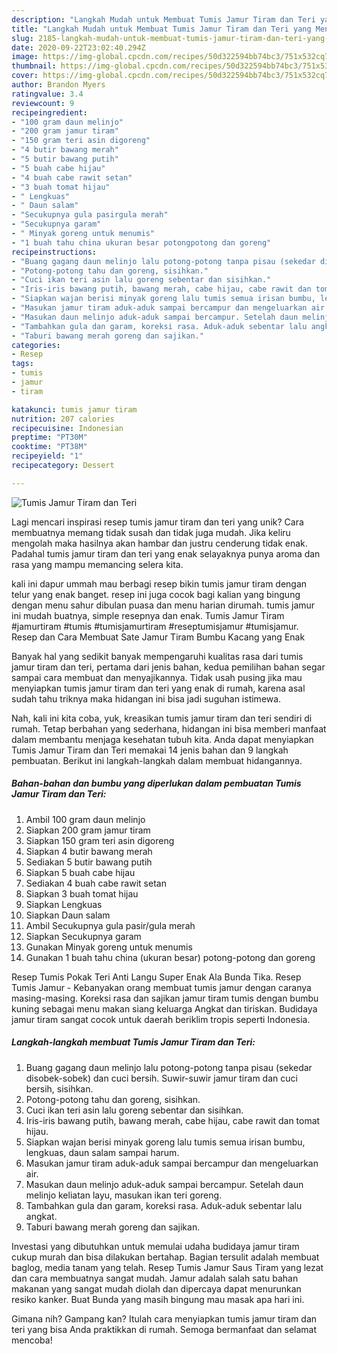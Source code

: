 ```yaml
---
description: "Langkah Mudah untuk Membuat Tumis Jamur Tiram dan Teri yang Menggugah Selera"
title: "Langkah Mudah untuk Membuat Tumis Jamur Tiram dan Teri yang Menggugah Selera"
slug: 2185-langkah-mudah-untuk-membuat-tumis-jamur-tiram-dan-teri-yang-menggugah-selera
date: 2020-09-22T23:02:40.294Z
image: https://img-global.cpcdn.com/recipes/50d322594bb74bc3/751x532cq70/tumis-jamur-tiram-dan-teri-foto-resep-utama.jpg
thumbnail: https://img-global.cpcdn.com/recipes/50d322594bb74bc3/751x532cq70/tumis-jamur-tiram-dan-teri-foto-resep-utama.jpg
cover: https://img-global.cpcdn.com/recipes/50d322594bb74bc3/751x532cq70/tumis-jamur-tiram-dan-teri-foto-resep-utama.jpg
author: Brandon Myers
ratingvalue: 3.4
reviewcount: 9
recipeingredient:
- "100 gram daun melinjo"
- "200 gram jamur tiram"
- "150 gram teri asin digoreng"
- "4 butir bawang merah"
- "5 butir bawang putih"
- "5 buah cabe hijau"
- "4 buah cabe rawit setan"
- "3 buah tomat hijau"
- " Lengkuas"
- " Daun salam"
- "Secukupnya gula pasirgula merah"
- "Secukupnya garam"
- " Minyak goreng untuk menumis"
- "1 buah tahu china ukuran besar potongpotong dan goreng"
recipeinstructions:
- "Buang gagang daun melinjo lalu potong-potong tanpa pisau (sekedar disobek-sobek) dan cuci bersih. Suwir-suwir jamur tiram dan cuci bersih, sisihkan."
- "Potong-potong tahu dan goreng, sisihkan."
- "Cuci ikan teri asin lalu goreng sebentar dan sisihkan."
- "Iris-iris bawang putih, bawang merah, cabe hijau, cabe rawit dan tomat hijau."
- "Siapkan wajan berisi minyak goreng lalu tumis semua irisan bumbu, lengkuas, daun salam sampai harum."
- "Masukan jamur tiram aduk-aduk sampai bercampur dan mengeluarkan air."
- "Masukan daun melinjo aduk-aduk sampai bercampur. Setelah daun melinjo keliatan layu, masukan ikan teri goreng."
- "Tambahkan gula dan garam, koreksi rasa. Aduk-aduk sebentar lalu angkat."
- "Taburi bawang merah goreng dan sajikan."
categories:
- Resep
tags:
- tumis
- jamur
- tiram

katakunci: tumis jamur tiram 
nutrition: 207 calories
recipecuisine: Indonesian
preptime: "PT30M"
cooktime: "PT38M"
recipeyield: "1"
recipecategory: Dessert

---
```



![Tumis Jamur Tiram dan Teri](https://img-global.cpcdn.com/recipes/50d322594bb74bc3/751x532cq70/tumis-jamur-tiram-dan-teri-foto-resep-utama.jpg)

Lagi mencari inspirasi resep tumis jamur tiram dan teri yang unik? Cara membuatnya memang tidak susah dan tidak juga mudah. Jika keliru mengolah maka hasilnya akan hambar dan justru cenderung tidak enak. Padahal tumis jamur tiram dan teri yang enak selayaknya punya aroma dan rasa yang mampu memancing selera kita.

kali ini dapur ummah mau berbagi resep bikin tumis jamur tiram dengan telur yang enak banget. resep ini juga cocok bagi kalian yang bingung dengan menu sahur dibulan puasa dan menu harian dirumah. tumis jamur ini mudah buatnya, simple resepnya dan enak. Tumis Jamur Tiram #jamurtiram #tumis #tumisjamurtiram #reseptumisjamur #tumisjamur. Resep dan Cara Membuat Sate Jamur Tiram Bumbu Kacang yang Enak

Banyak hal yang sedikit banyak mempengaruhi kualitas rasa dari tumis jamur tiram dan teri, pertama dari jenis bahan, kedua pemilihan bahan segar sampai cara membuat dan menyajikannya. Tidak usah pusing jika mau menyiapkan tumis jamur tiram dan teri yang enak di rumah, karena asal sudah tahu triknya maka hidangan ini bisa jadi suguhan istimewa.


Nah, kali ini kita coba, yuk, kreasikan tumis jamur tiram dan teri sendiri di rumah. Tetap berbahan yang sederhana, hidangan ini bisa memberi manfaat dalam membantu menjaga kesehatan tubuh kita. Anda dapat menyiapkan Tumis Jamur Tiram dan Teri memakai 14 jenis bahan dan 9 langkah pembuatan. Berikut ini langkah-langkah dalam membuat hidangannya.

<!--inarticleads1-->

##### Bahan-bahan dan bumbu yang diperlukan dalam pembuatan Tumis Jamur Tiram dan Teri:

1. Ambil 100 gram daun melinjo
1. Siapkan 200 gram jamur tiram
1. Siapkan 150 gram teri asin digoreng
1. Siapkan 4 butir bawang merah
1. Sediakan 5 butir bawang putih
1. Siapkan 5 buah cabe hijau
1. Sediakan 4 buah cabe rawit setan
1. Siapkan 3 buah tomat hijau
1. Siapkan  Lengkuas
1. Siapkan  Daun salam
1. Ambil Secukupnya gula pasir/gula merah
1. Siapkan Secukupnya garam
1. Gunakan  Minyak goreng untuk menumis
1. Gunakan 1 buah tahu china (ukuran besar) potong-potong dan goreng


Resep Tumis Pokak Teri Anti Langu Super Enak Ala Bunda Tika. Resep Tumis Jamur - Kebanyakan orang membuat tumis jamur dengan caranya masing-masing. Koreksi rasa dan sajikan jamur tiram tumis dengan bumbu kuning sebagai menu makan siang keluarga Angkat dan tiriskan. Budidaya jamur tiram sangat cocok untuk daerah beriklim tropis seperti Indonesia. 

<!--inarticleads2-->

##### Langkah-langkah membuat Tumis Jamur Tiram dan Teri:

1. Buang gagang daun melinjo lalu potong-potong tanpa pisau (sekedar disobek-sobek) dan cuci bersih. Suwir-suwir jamur tiram dan cuci bersih, sisihkan.
1. Potong-potong tahu dan goreng, sisihkan.
1. Cuci ikan teri asin lalu goreng sebentar dan sisihkan.
1. Iris-iris bawang putih, bawang merah, cabe hijau, cabe rawit dan tomat hijau.
1. Siapkan wajan berisi minyak goreng lalu tumis semua irisan bumbu, lengkuas, daun salam sampai harum.
1. Masukan jamur tiram aduk-aduk sampai bercampur dan mengeluarkan air.
1. Masukan daun melinjo aduk-aduk sampai bercampur. Setelah daun melinjo keliatan layu, masukan ikan teri goreng.
1. Tambahkan gula dan garam, koreksi rasa. Aduk-aduk sebentar lalu angkat.
1. Taburi bawang merah goreng dan sajikan.


Investasi yang dibutuhkan untuk memulai udaha budidaya jamur tiram cukup murah dan bisa dilakukan bertahap. Bagian tersulit adalah membuat baglog, media tanam yang telah. Resep Tumis Jamur Saus Tiram yang lezat dan cara membuatnya sangat mudah. Jamur adalah salah satu bahan makanan yang sangat mudah diolah dan dipercaya dapat menurunkan resiko kanker. Buat Bunda yang masih bingung mau masak apa hari ini. 

Gimana nih? Gampang kan? Itulah cara menyiapkan tumis jamur tiram dan teri yang bisa Anda praktikkan di rumah. Semoga bermanfaat dan selamat mencoba!
